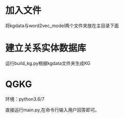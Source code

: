 # 加入文件
将kgdata与word2vec_model两个文件夹放在主目录下面

# 建立关系实体数据库

运行build_kg.py根据kgdata文件夹生成KG

# QGKG

环境：python3.6/7

直接运行main.py,在命令行输入用户回答即可。
